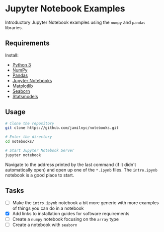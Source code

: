 # Jupyter Notebook Examples

Introductory Jupyter Notebook examples using the `numpy` and `pandas` libraries.

## Requirements

Install:
* [Python 3](https://www.python.org/downloads/)
* [NumPy](https://numpy.org/install/)
* [Pandas](https://pandas.pydata.org/pandas-docs/stable/getting_started/install.html)
* [Jupyter Notebooks](https://jupyter.org/install)
* [Matplotlib](https://matplotlib.org/stable/users/installing.html)
* [Seaborn](https://seaborn.pydata.org/installing.html)
* [Statsmodels](https://www.statsmodels.org/stable/install.html)

## Usage

```bash
# Clone the repository
git clone https://github.com/jamilnyc/notebooks.git

# Enter the directory
cd notebooks/

# Start Jupyter Notebook Server
jupyter notebook
```

Navigate to the address printed by the last command (if it didn't automatically open) and open up one of the `*.ipynb` files. 
The `intro.ipynb` notebook is a good place to start.

## Tasks

- [ ] Make the `intro.ipynb` notebook a bit more generic with more examples of things you can do in a notebook
- [X] Add links to installation guides for software requirements
- [ ] Create a `numpy` notebook focusing on the `array` type
- [ ] Create a notebook with `seaborn`
